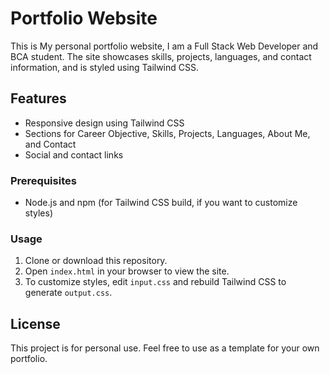 # Portfolio Website

This is My personal portfolio website, I am a Full Stack Web Developer and BCA student. The site showcases skills, projects, languages, and contact information, and is styled using Tailwind CSS.

## Features
- Responsive design using Tailwind CSS
- Sections for Career Objective, Skills, Projects, Languages, About Me, and Contact
- Social and contact links

### Prerequisites
- Node.js and npm (for Tailwind CSS build, if you want to customize styles)

### Usage
1. Clone or download this repository.
2. Open `index.html` in your browser to view the site.
3. To customize styles, edit `input.css` and rebuild Tailwind CSS to generate `output.css`.

## License
This project is for personal use. Feel free to use as a template for your own portfolio.
